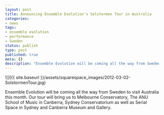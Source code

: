 ```yaml
---
layout: post
title: Announcing Ensemble Evolution's Solstormen Tour in Australia
categories:
- news
tags:
- ensemble evolution
- performance
- Sweden
status: publish
type: post
published: true
meta: {}
description: "Ensemble Evolution will be coming all the way from Sweden to visit Australia this month. Our tour will bring us to Melbourne Conservatory, The ANU School"
---
```


![]({{ site.baseurl }}/assets/squarespace_images/2012-03-02-SolstormenTour.jpg)

Ensemble Evolution will be coming all the way from Sweden to visit Australia this month. Our tour will bring us to Melbourne Conservatory, The ANU School of Music in Canberra, Sydney Conservatorium as well as Serial Space in Sydney and Canberra Museum and Gallery.
